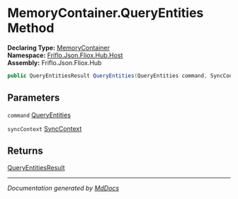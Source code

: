 ﻿<!--  
  <auto-generated>   
    The contents of this file were generated by a tool.  
    Changes to this file may be list if the file is regenerated  
  </auto-generated>   
-->

# MemoryContainer.QueryEntities Method

**Declaring Type:** [MemoryContainer](../index.md)  
**Namespace:** [Friflo.Json.Fliox.Hub.Host](../../index.md)  
**Assembly:** Friflo.Json.Fliox.Hub

```csharp
public QueryEntitiesResult QueryEntities(QueryEntities command, SyncContext syncContext);
```

## Parameters

`command`  [QueryEntities](../../../Protocol/Tasks/QueryEntities/index.md)

`syncContext`  [SyncContext](../../SyncContext/index.md)

## Returns

[QueryEntitiesResult](../../../Protocol/Tasks/QueryEntitiesResult/index.md)

___

*Documentation generated by [MdDocs](https://github.com/ap0llo/mddocs)*
